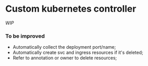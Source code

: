 # Custom kubernetes controller

_WIP_

### To be improved
- Automatically collect the deployment port/name;
- Automatically create svc and ingress resources if it's deleted;
- Refer to annotation or owner to delete resources;